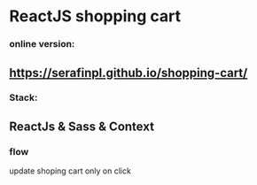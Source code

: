 # ReactJS shopping cart


### online version: 
## https://serafinpl.github.io/shopping-cart/

### Stack: 
## ReactJs & Sass & Context

### flow
update shoping cart only on click


